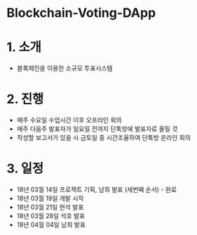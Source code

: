# Blockchain-Voting-DApp

# 1. 소개

- 블록체인을 이용한 소규모 투표시스템

# 2. 진행

- 매주 수요일 수업시간 이후 오프라인 회의
- 매주 다음주 발표자가 일요일 전까지 단톡방에 발표자료 올릴 것
- 작성할 보고서가 있을 시 금토일 중 시간조율하여 단톡방 온라인 회의

# 3. 일정

- 18년 03월 14일 프로젝트 기획, 남희 발표 (세번째 순서) - 완료
- 18년 03월 19일 개발 시작
- 18년 03월 21일 현석 발표
- 18년 03월 28일 석호 발표
- 18년 04월 04일 남희 발표
